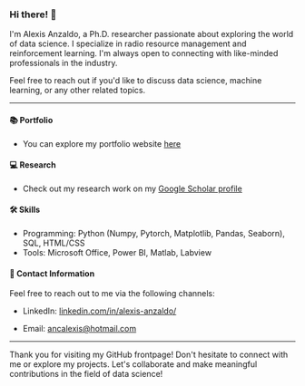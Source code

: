 ### Hi there! 👋 

I'm Alexis Anzaldo, a Ph.D. researcher passionate about exploring the world of data science. I specialize in radio resource management and reinforcement learning. I'm always open to connecting with like-minded professionals in the industry. 

Feel free to reach out if you'd like to discuss data science, machine learning, or any other related topics. 

---

#### 📚 Portfolio

* You can explore my portfolio website <a href="https://alexis-anzaldo.github.io/" target="_blank">here</a>

#### 💻 Research

* Check out my research work on my <a href="https://scholar.google.com/citations?user=A6LpV7cAAAAJ&hl=en&oi=ao" target="_blank">Google Scholar profile</a>


#### 🛠️ Skills

- Programming: Python (Numpy, Pytorch, Matplotlib, Pandas, Seaborn), SQL, HTML/CSS
- Tools: Microsoft Office, Power BI, Matlab, Labview


#### 📧 Contact Information

Feel free to reach out to me via the following channels:

- LinkedIn: <a href="https://www.linkedin.com/in/alexis-anzaldo/" target="_blank">linkedin.com/in/alexis-anzaldo/</a>

- Email: ancalexis@hotmail.com

---

Thank you for visiting my GitHub frontpage! Don't hesitate to connect with me or explore my projects. Let's collaborate and make meaningful contributions in the field of data science!
